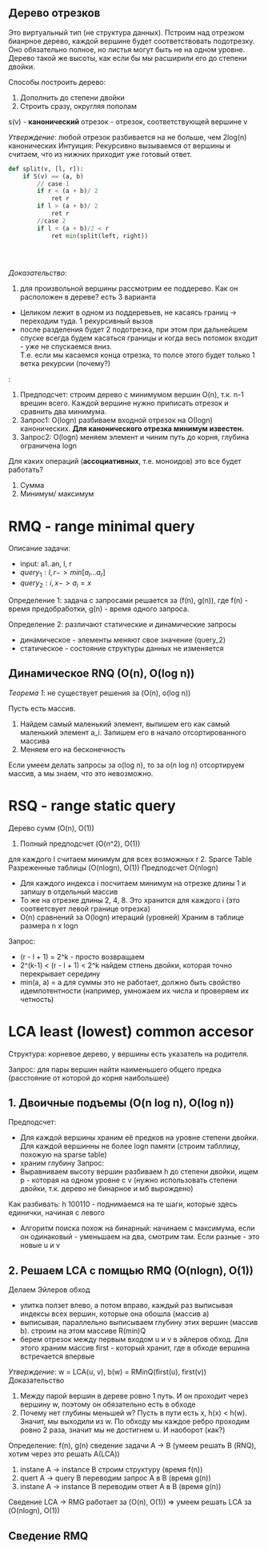  
## Дерево отрезков
Это виртуальный тип (не структура данных). Пстроим над отрезком бианрное дерево, каждой вершине будет соответствовать подотрезку. Оно обязательно полное, но листья могут быть не на одном уровне. Дерево такой же высоты, как если бы мы расширили его до степени двойки. 

Способы построить дерево:
1. Дополнить до степени двойки
2. Строить сразу, округляя пополам

s(v) - **канонический** отрезок - отрезок, соответствующей вершине v

*Утверждение*: любой отрезок разбивается на не больше, чем 2log(n) канонических
Интуиция: 
Рекурсивно вызываемся от вершины и считаем, что из нижних приходит уже готовый ответ.
```python
def split(v, [l, r]):
    if S(v) == (a, b)
        // case 1
        if r < (a + b)/ 2
            ret r
        if l > (a + b)/ 2
            ret r
        //case 2
        if l < (a + b)/2 < r
            ret min(split(left, right))

        
        

```

*Доказательство*: 
1. для произвольной вершины рассмотрим ее поддерево. Как он расположен в дереве? есть 3 варианта
* Целиком лежит в одном из поддеревьев, не касаясь границ -> переходим туда. 1 рекурсивный вызов
* после разделения будет 2 подотрезка, при этом при дальнейшем спуске всегда будем касаться границы и когда весь потомок входит - уже не спускаемся вниз.  
Т.е. если мы касаемся конца отрезка, то полсе этого будет только 1 ветка рекурсии (почему?) 

:
1. Предподсчет: строим дерево с минимумом вершин O(n), т.к. n-1 врешин всего. Каждой вершине нужно приписать отрезок и сравнить два минимума.
2. Запрос1: O(logn) разбиваем входной отрезок на О(logn) канонических. **Для канонического отрезка минимум известен.**
3. Запрос2: O(logn) меняем элемент и чиним путь до корня, глубина ограничена logn

Для каких операций (**ассоциативных**, т.е. моноидов) это все будет работать?
1. Сумма
2. Минимум/ максимум

 # RMQ - range minimal query
 Описание задачи:
 * input: a1..an, l, r
 * $query_1: l, r -> min[a_l ... a_r]$
 * $query_2: i, x -> a_i = x$


 Определение 1: задача с запросами решается за (f(n), g(n)), где f(n) - время предобработки, g(n) - время одного запроса.

 Определение 2: различают статические и динамические запросы
 * динамическое - элементы меняют свое значение (query_2)
 * статическое - состояние структуры данных не изменяется 

 ## Динамическое RNQ (O(n), O(log n))
*Теорема 1*: не существует решения за (O(n), o(log n))

Пусть есть массив. 
1. Найдем самый маленький элемент, выпишем его как самый маленький элемент a_i. Запишем его в начало отсортированного массива
2. Меняем его на бесконечность

Если умеем делать запросы за o(log n), то за o(n log n) отсортируем массив, а мы знаем, что это невозможно.

# RSQ - range static query
Дерево сумм (O(n), O(1))

1. Полный предподсчет (O(n^2), O(1))

для каждого l считаем минимум для всех возможных r
2. Sparce Table Разреженные таблицы (O(nlogn), O(1))
Предподсчет O(nlogn)
* Для каждого индекса i посчитаем минимум на отрезке длины 1 и запишу в отдельный массив
* То же на отрезке длины 2, 4, 8. Это хранится для каждого i (это соответсвует левой границе отрезка)
* O(n) сравнений за O(logn) итераций (уровней)
Храним в таблице размера  n x logn

Запрос: 
* (r - l + 1) = 2^k - просто возвращаем
* 2^(k-1) < (r - l + 1) < 2^k найдем стпень двойки, которая точно перекрывает середину
* min(a, a) = a для суммы это не работает, должно быть свойство идемпотентности (например, умножаем их числа и проверяем их четность)

# LCA least (lowest) common accesor
Структура: корневое дерево, у вершины есть указатель на родителя.

Запрос: для пары вершин найти наименьшего общего предка (расстояние от которой до корня наибольшее)

## 1. Двоичные подъемы (O(n log n), O(log n))
Предподсчет: 
* Для каждой вершины храним её предков на уровне степени двойки. Для каждой вершинны не более logn памяти (строим табллицу, похожую на sparse table)
* храним глубину
Запрос:
* Выравниваем высоту вершин разбиваем h до степени двойки, ищем p - которая на одном уровне с v (нужно использовать степени двойки, т.к. дерево не бинарное и мб вырождено)

Как разбивать: h  100110 - поднимаемся на те шаги, которые здесь единички, начиная с левого
* Алгоритм поиска похож на бинарный: начинаем с максимума, если он одинаковый - уменьшаем на два, смотрим там. Если разные - это новые u и v

## 2. Решаем LCA с помщью  RMQ (O(nlogn), O(1))
 Делаем Эйлеров обход 
* улитка ползет влево, а потом вправо, каждый раз выписывая индексы всех вершин, которые она обошла (массив а)
* выписывая, параллельно выписываем глубину этих вершин (массив b). строим на этом массиве R(min)Q
* берем отрезок между первым входом u и v в эйлеров обход. Для этого храним массив first - который хранит, где в обходе вершина встречается впервые

*Утверждение*: w = LCA(u, v), b(w) = RMinQ(first(u), first(v))
Доказательство
1. Между парой вершин в дереве ровно 1 путь. И он проходит через вершину w, поэтому он обязательно есть в обходе
2. Почему нет глубины меньшей w? Пусть в пути есть x, h(x) < h(w). Значит, мы выходили из w. По обходу мы каждое ребро проходим ровно 2 раза, значит мы не достигнем u. 
И наоборот (как?)

Определение: f(n), g(n) сведение задачи A -> B (умеем решать В (RNQ), хотим через это решать А(LCA))
1. instane A -> instance B строим структуру (время f(n))
1. quert A -> query B переводим запрос А в В (время g(n))
1. instane A -> instance B переводим ответ А в В (время g(n))

Сведение LCA -> RMG работает за (O(n), O(1)) => умеем решать LCA за (O(nlogn), O(1))

## Сведение RMQ 